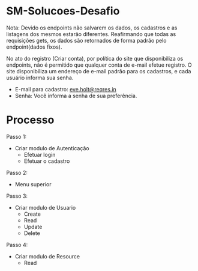 # SM-Solucoes-Desafio

Nota: Devido os endpoints não salvarem os dados, os cadastros e as listagens dos mesmos estarão diferentes. Reafirmando que todas as requisições gets, os dados são retornados de forma padrão pelo endpoint(dados fixos).

No ato do registro (Criar conta), por política do site que disponibiliza os endpoints, não é permitido que qualquer conta de e-mail efetue registro. O site disponibiliza um endereço de e-mail padrão para os cadastros, e cada usuário informa sua senha.

  - E-mail para cadastro: eve.holt@reqres.in
  - Senha: Você informa a senha de sua preferência.

# Processo
Passo 1:
  - Criar modulo de Autenticação
    - Efetuar login
    - Efetuar o cadastro

Passo 2:
  - Menu superior

Passo 3:
  - Criar modulo de Usuario
    - Create
    - Read
    - Update
    - Delete

Passo 4:
  - Criar modulo de Resource
    - Read
